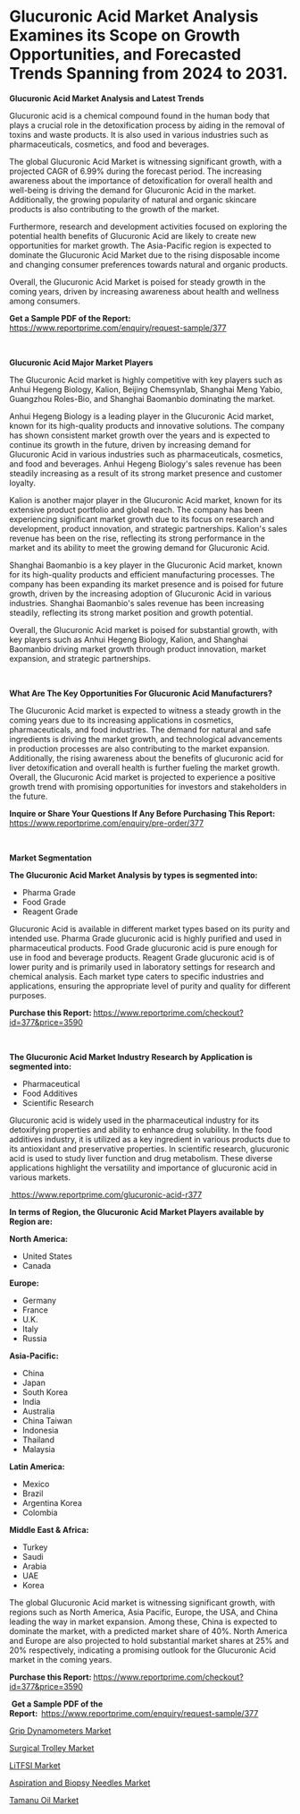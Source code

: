 <p><h1>Glucuronic Acid Market Analysis Examines its Scope on Growth Opportunities, and Forecasted Trends Spanning from 2024 to 2031.</h1></p><p><strong>Glucuronic Acid Market Analysis and Latest Trends</strong></p>
<p><p>Glucuronic acid is a chemical compound found in the human body that plays a crucial role in the detoxification process by aiding in the removal of toxins and waste products. It is also used in various industries such as pharmaceuticals, cosmetics, and food and beverages.</p><p>The global Glucuronic Acid Market is witnessing significant growth, with a projected CAGR of 6.99% during the forecast period. The increasing awareness about the importance of detoxification for overall health and well-being is driving the demand for Glucuronic Acid in the market. Additionally, the growing popularity of natural and organic skincare products is also contributing to the growth of the market.</p><p>Furthermore, research and development activities focused on exploring the potential health benefits of Glucuronic Acid are likely to create new opportunities for market growth. The Asia-Pacific region is expected to dominate the Glucuronic Acid Market due to the rising disposable income and changing consumer preferences towards natural and organic products.</p><p>Overall, the Glucuronic Acid Market is poised for steady growth in the coming years, driven by increasing awareness about health and wellness among consumers.</p></p>
<p><strong>Get a Sample PDF of the Report:&nbsp;</strong> <a href="https://www.reportprime.com/enquiry/request-sample/377">https://www.reportprime.com/enquiry/request-sample/377</a></p>
<p>&nbsp;</p>
<p><strong>Glucuronic Acid Major Market Players</strong></p>
<p><p>The Glucuronic Acid market is highly competitive with key players such as Anhui Hegeng Biology, Kalion, Beijing Chemsynlab, Shanghai Meng Yabio, Guangzhou Roles-Bio, and Shanghai Baomanbio dominating the market. </p><p>Anhui Hegeng Biology is a leading player in the Glucuronic Acid market, known for its high-quality products and innovative solutions. The company has shown consistent market growth over the years and is expected to continue its growth in the future, driven by increasing demand for Glucuronic Acid in various industries such as pharmaceuticals, cosmetics, and food and beverages. Anhui Hegeng Biology's sales revenue has been steadily increasing as a result of its strong market presence and customer loyalty.</p><p>Kalion is another major player in the Glucuronic Acid market, known for its extensive product portfolio and global reach. The company has been experiencing significant market growth due to its focus on research and development, product innovation, and strategic partnerships. Kalion's sales revenue has been on the rise, reflecting its strong performance in the market and its ability to meet the growing demand for Glucuronic Acid.</p><p>Shanghai Baomanbio is a key player in the Glucuronic Acid market, known for its high-quality products and efficient manufacturing processes. The company has been expanding its market presence and is poised for future growth, driven by the increasing adoption of Glucuronic Acid in various industries. Shanghai Baomanbio's sales revenue has been increasing steadily, reflecting its strong market position and growth potential.</p><p>Overall, the Glucuronic Acid market is poised for substantial growth, with key players such as Anhui Hegeng Biology, Kalion, and Shanghai Baomanbio driving market growth through product innovation, market expansion, and strategic partnerships.</p></p>
<p>&nbsp;</p>
<p><strong>What Are The Key Opportunities For Glucuronic Acid Manufacturers?</strong></p>
<p><p>The Glucuronic Acid market is expected to witness a steady growth in the coming years due to its increasing applications in cosmetics, pharmaceuticals, and food industries. The demand for natural and safe ingredients is driving the market growth, and technological advancements in production processes are also contributing to the market expansion. Additionally, the rising awareness about the benefits of glucuronic acid for liver detoxification and overall health is further fueling the market growth. Overall, the Glucuronic Acid market is projected to experience a positive growth trend with promising opportunities for investors and stakeholders in the future.</p></p>
<p><strong>Inquire or Share Your Questions If Any Before Purchasing This Report:</strong> <a href="https://www.reportprime.com/enquiry/pre-order/377">https://www.reportprime.com/enquiry/pre-order/377</a></p>
<p>&nbsp;</p>
<p><strong>Market Segmentation</strong></p>
<p><strong>The Glucuronic Acid Market Analysis by types is segmented into:</strong></p>
<p><ul><li>Pharma Grade</li><li>Food Grade</li><li>Reagent Grade</li></ul></p>
<p><p>Glucuronic Acid is available in different market types based on its purity and intended use. Pharma Grade glucuronic acid is highly purified and used in pharmaceutical products. Food Grade glucuronic acid is pure enough for use in food and beverage products. Reagent Grade glucuronic acid is of lower purity and is primarily used in laboratory settings for research and chemical analysis. Each market type caters to specific industries and applications, ensuring the appropriate level of purity and quality for different purposes.</p></p>
<p><strong>Purchase this Report:&nbsp;</strong><a href="https://www.reportprime.com/checkout?id=377&price=3590">https://www.reportprime.com/checkout?id=377&price=3590</a></p>
<p>&nbsp;</p>
<p><strong>The Glucuronic Acid Market Industry Research by Application is segmented into:</strong></p>
<p><ul><li>Pharmaceutical</li><li>Food Additives</li><li>Scientific Research</li></ul></p>
<p><p>Glucuronic acid is widely used in the pharmaceutical industry for its detoxifying properties and ability to enhance drug solubility. In the food additives industry, it is utilized as a key ingredient in various products due to its antioxidant and preservative properties. In scientific research, glucuronic acid is used to study liver function and drug metabolism. These diverse applications highlight the versatility and importance of glucuronic acid in various markets.</p></p>
<p><a href="https://www.reportprime.com/glucuronic-acid-r377">&nbsp;https://www.reportprime.com/glucuronic-acid-r377</a></p>
<p><strong>In terms of Region, the Glucuronic Acid Market Players available by Region are:</strong></p>
<p>
    <p> <strong> North America: </strong>
        <ul>
            <li>United States</li>
            <li>Canada</li>
        </ul>
        </p> 
    <p> <strong> Europe: </strong>
        <ul>
            <li>Germany</li>
            <li>France</li>
            <li>U.K.</li>
            <li>Italy</li>
            <li>Russia</li>
        </ul>
        </p> 
    <p> <strong> Asia-Pacific: </strong>
        <ul>
            <li>China</li>
            <li>Japan</li>
            <li>South Korea</li>
            <li>India</li>
            <li>Australia</li>
            <li>China Taiwan</li>
            <li>Indonesia</li>
            <li>Thailand</li>
            <li>Malaysia</li>
        </ul>
        </p> 
    <p> <strong> Latin America: </strong>
        <ul>
            <li>Mexico</li>
            <li>Brazil</li>
            <li>Argentina Korea</li>
            <li>Colombia</li>
        </ul>
        </p> 
    <p> <strong> Middle East & Africa: </strong>
        <ul>
            <li>Turkey</li>
            <li>Saudi</li>
            <li>Arabia</li>
            <li>UAE</li>
            <li>Korea</li>
        </ul>
    </p>
    </p>
<p><p>The global Glucuronic Acid market is witnessing significant growth, with regions such as North America, Asia Pacific, Europe, the USA, and China leading the way in market expansion. Among these, China is expected to dominate the market, with a predicted market share of 40%. North America and Europe are also projected to hold substantial market shares at 25% and 20% respectively, indicating a promising outlook for the Glucuronic Acid market in the coming years.</p></p>
<p><strong>Purchase this Report: </strong><a href="https://www.reportprime.com/checkout?id=377&price=3590">https://www.reportprime.com/checkout?id=377&price=3590</a></p>
<p>&nbsp;<strong>Get a Sample PDF of the Report:&nbsp;&nbsp;</strong><a href="https://www.reportprime.com/enquiry/request-sample/377">https://www.reportprime.com/enquiry/request-sample/377</a></p>
<p><strong></strong></p>
<p><p><a href="https://medium.com/@addiehirthe44/analyzing-grip-dynamometers-market-dynamics-and-growth-drivers-and-forecasted-for-period-from-2024-7be09e8979f0">Grip Dynamometers Market</a></p><p><a href="https://medium.com/@audieyost2008/navigating-the-global-surgical-trolley-market-landscape-trends-forecasts-and-impact-analysis-cf15ab6efaae">Surgical Trolley Market</a></p><p><a href="https://github.com/kishanagarner91/Market-Research-Report-List-1/blob/main/litfsi-market.md">LiTFSI Market</a></p><p><a href="https://medium.com/@ralphyoung1949/global-aspiration-and-biopsy-needles-market-trends-insights-into-growth-opportunities-and-ecb5609a5a93">Aspiration and Biopsy Needles Market</a></p><p><a href="https://github.com/hrhzhypq19/Market-Research-Report-List-1/blob/main/tamanu-oil-market.md">Tamanu Oil Market</a></p></p>